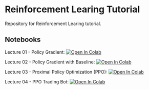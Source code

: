 # Reinforcement Learing Tutorial
Repository for Reinforcement Learing tutorial.

## Notebooks
Lecture 01 - Policy Gradient: [![Open In Colab](https://colab.research.google.com/assets/colab-badge.svg)](https://colab.research.google.com/github/zlisto/reinforcement_learning_tutorial/blob/master/Lecture01_PolicyGradient.ipynb)

Lecture 02 - Policy Gradient with Baseline: [![Open In Colab](https://colab.research.google.com/assets/colab-badge.svg)](https://colab.research.google.com/github/zlisto/reinforcement_learning_tutorial/blob/master/Lecture02_PGBaseline.ipynb)

Lecture 03 - Proximal Policy Optimization (PPO): [![Open In Colab](https://colab.research.google.com/assets/colab-badge.svg)](https://colab.research.google.com/github/zlisto/reinforcement_learning_tutorial/blob/master/Lecture03_PPO.ipynb)

Lecture 04 - PPO Trading Bot: [![Open In Colab](https://colab.research.google.com/assets/colab-badge.svg)](https://colab.research.google.com/github/zlisto/reinforcement_learning_tutorial/blob/master/Lecture04_TradingSimulatorPPO.ipynb)

















